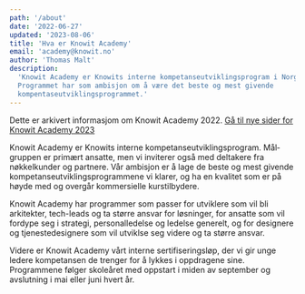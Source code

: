 ```yaml
---
path: '/about'
date: '2022-06-27'
updated: '2023-08-06'
title: 'Hva er Knowit Academy'
email: 'academy@knowit.no'
author: 'Thomas Malt'
description:
  'Knowit Academy er Knowits interne kompetanseutviklingsprogram i Norge.
  Programmet har som ambisjon om å være det beste og mest givende
  kompentaseutviklingsprogrammet.'
---
```


Dette er arkivert informasjom om Knowit Academy 2022.
[Gå til nye sider for Knowit Academy 2023](https://info.knowit.no/academy)

Knowit Academy er Knowits interne kompe&shy;tanse&shy;utviklings&shy;program.
Mål&shy;gruppen er primært ansatte, men vi inviterer også med deltakere fra
nøkkelkunder og partnere. Vår ambisjon er å lage de beste og mest givende
kompe&shy;tanse&shy;utviklings&shy;programmene vi klarer, og ha en kvalitet
som er på høyde med og overgår kommersielle kurstilbydere.

Knowit Academy har programmer som passer for utviklere som vil bli arkitekter,
tech-leads og ta større ansvar for løsninger, for ansatte som vil fordype seg
i strategi, personal&shy;ledelse og ledelse generelt, og for designere og
tjeneste&shy;designere som vil utviklse seg videre og ta større ansvar.

Videre er Knowit Academy vårt interne sertifi&shy;serings&shy;løp, der vi gir
unge ledere kompetansen de trenger for å lykkes i oppdragene sine. Programmene
følger skoleåret med oppstart i miden av september og avslutning i mai eller
juni hvert år.